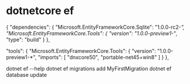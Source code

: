 # dotnetcore ef

{
  "dependencies": {
    "Microsoft.EntityFrameworkCore.Sqlite": "1.0.0-rc2-*",
    "Microsoft.EntityFrameworkCore.Tools": {
      "version": "1.0.0-preview1-*",
      "type": "build"
    }
  },

  "tools": {
    "Microsoft.EntityFrameworkCore.Tools": {
      "version": "1.0.0-preview1-*",
      "imports": [
        "dnxcore50",
        "portable-net45+win8"
      ]
    }
  },

dotnet ef --help
dotnet ef migrations add MyFirstMigration
dotnet ef database update
